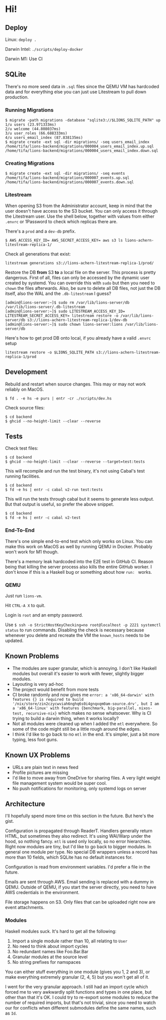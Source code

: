 # Hi!

## Deploy

Linux: `deploy .`

Darwin Intel: `./scripts/deploy-docker`

Darwin M1: Use CI

## SQLite

There's no more seed data in `.sql` files since the QEMU VM has hardcoded data
and for everything else you can just use Litestream to pull down production.

### Running Migrations

```shell
$ migrate -path migrations -database "sqlite3://$LIONS_SQLITE_PATH" up
1/u users (23.971333ms)
2/u welcome (44.808037ms)
3/u user_roles (66.688333ms)
4/u users_email_index (87.838135ms)
$ migrate create -ext sql -dir migrations/ -seq users_email_index
/home/tifa/lions-backend/migrations/000004_users_email_index.up.sql
/home/tifa/lions-backend/migrations/000004_users_email_index.down.sql
```

### Creating Migrations

```
$ migrate create -ext sql -dir migrations/ -seq events
/home/tifa/lions-backend/migrations/000007_events.up.sql
/home/tifa/lions-backend/migrations/000007_events.down.sql
```

### Litestream

When opening S3 from the Administrator account, keep in mind that the user
doesn't have access to the S3 bucket. You can only access it through the
Litestream user. Use the shell below, together with values from either `.envrc`
or 1Password to check which replicas there are.

There's a `prod` and a `dev-db` prefix.

```shell
$ AWS_ACCESS_KEY_ID= AWS_SECRET_ACCESS_KEY= aws s3 ls lions-achern-litestream-replica-1/
```

Check all generations that exist:

```shell
litestream generations s3://lions-achern-litestream-replica-1/prod/
```

Restore the DB **from** S3 **to** a local file on the server. This process is
pretty dangerous. First of all, files can only be accessed by the dynamic user
created by systemd. You can override this with `sudo` but then you need to
`chown` the files afterwards. Also, be sure to delete all DB files, not just
the DB itself, also the WAL and the `.db-litestream` I guess?

```shell
[admin@lions-server:~]$ sudo rm /var/lib/lions-server/db /var/lib/lions-server/.db-litestream
[admin@lions-server:~]$ sudo LITESTREAM_ACCESS_KEY_ID= LITESTREAM_SECRET_ACCESS_KEY= litestream restore -o /var/lib/lions-server/db s3://lions-achern-litestream-replica-1/dev-db
[admin@lions-server:~]$ sudo chown lions-server:lions /var/lib/lions-server/db
```

Here's how to get prod DB onto local, if you already have a valid `.envrc` setup

`litestream restore -o $LIONS_SQLITE_PATH s3://lions-achern-litestream-replica-1/prod`

## Development

Rebuild and restart when source changes. This may or may not work reliably on MacOS.

```shell
$ fd . -e hs -e purs | entr -cr ./scripts/dev.hs
```

Check source files:
```shell
$ cd backend
$ ghcid --no-height-limit --clear --reverse
```

## Tests

Check test files:

```shell
$ cd backend
$ ghcid --no-height-limit --clear --reverse --target=test:tests
```

This will recompile and run the test binary, it's not using Cabal's test running facilities.

```shell
$ cd backend
$ fd -e hs | entr -c cabal v2-run test:tests
```

This will run the tests through cabal but it seems to generate less output. But
that output is useful, so prefer the above snippet.

```shell
$ cd backend
$ fd -e hs | entr -c cabal v2-test
```

### End-To-End

There's one simple end-to-end test which only works on Linux. You can make this
work on MacOS as well by running QEMU in Docker. Probably won't work for M1
though.

There's a memory leak hardcoded into the E2E test in GitHub CI. Reason being
that killing the server process also kills the entire GitHub worker. I don't
know if this is a Haskell bug or something about how `run: ` works.

### QEMU

Just run `lions-vm`.

Hit `CTRL-A X` to quit.

Login is `root` and an empty password.

Use `$ ssh -o StrictHostKeyChecking=no root@localhost -p 2221 systemctl status` to run commands.
Disabling the check is necessary because whenever you delete and recreate the
VM the `known_hosts` needs to be updated.

## Known Problems

- The modules are super granular, which is annoying. I don't like Haskell
  modules but overall it's easier to work with fewer, slightly bigger modules.
- Layouting is very ad-hoc
- The project would benefit from more tests
- CI broke randomly and now gives me `error: a 'x86_64-darwin' with features {} is required to build '/nix/store/zin2czycwviah6nghq6s0i4gnqxqm0am-source.drv', but I am a 'x86_64-linux' with features {benchmark, big-parallel, nixos-test, recursive-nix}` which makes no sense whatsoever. Why is CI trying to build a darwin thing, when it works locally?
- Not all modules were cleaned up when I added the `mtl` everywhere. So some of
  the code might still be a little rough around the edges.
- I think I'd like to go back to no `mtl` in the end. It's simpler, just a bit
  more typing, less foot guns.

## Known UX Problems

- URLs are plain text in news feed
- Profile pictures are missing
- I'd like to move away from OneDrive for sharing files. A very light weight
  file management system would be super cool.
- No push notifications for monitoring, only systemd logs on server

## Architecture

I'll hopefully spend more time on this section in the future. But here's the gist.

Configuration is propagated through ReaderT. Handlers generally return HTML,
but sometimes they also redirect. It's using WAI/Warp under the hood, so
nothing fancy. `mtl` is used only locally, so no error hierarchies. Right now
modules are tiny, but I'd like to go back to bigger modules. In general one
module per type. No special DB wrappers unless a record has more than 10
fields, which SQLite has no default instances for.

Configuration is read from environment variables. I'd prefer a file in the future.

Emails are sent through AWS. Email sending is replaced with a dummy in QEMU.
Outside of QEMU, if you start the server directly, you need to have AWS
credentials in the environment.

File storage happens on S3. Only files that can be uploaded right now are event
attachments.

### Modules

Haskell modules suck. It's hard to get all the following:

1. Import a single module rather than 10, all relating to `User`
2. No need to think about import cycles
3. No redundant names like Foo.Bar.Bar
4. Granular modules at the source level
5. No string prefixes for namspaces

You can either stuff everything in one module (gives you 1, 2 and 3), or make
everything extremely granular (2, 4, 5) but you won't get all of it.

I went for the very granular approach. I still had an import cycle which forced
me to very awkwardly split functions and types in one place, but other than
that it's OK. I could try to re-export some modules to reduce the number of
required imports, but that's not trivial, since you need to watch our for
conflicts when different submodules define the same names, such as `Id`.
